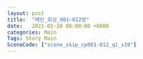 ```yaml
---
layout: post
title:  "메인_회상_001~012장"
date:   2021-02-20 08:00:00 +0000
categories: Main
Tags: Story Main
SceneCode: ["scene_skip_cp001-012_q1_s10"]
---
```

